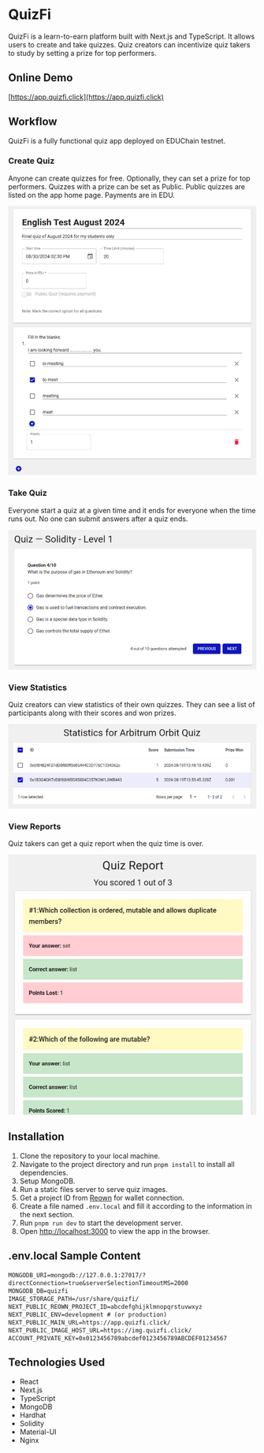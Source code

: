 # QuizFi

QuizFi is a learn-to-earn platform built with Next.js and TypeScript. It allows users to create and take quizzes.
Quiz creators can incentivize quiz takers to study by setting a prize for top performers.


## Online Demo

[https://app.quizfi.click](https://app.quizfi.click)


## Workflow

QuizFi is a fully functional quiz app deployed on EDUChain testnet. 

### Create Quiz

Anyone can create quizzes for free. Optionally, they can set a prize for top performers. Quizzes with a prize can be set as Public. Public quizzes are listed on the app home page. Payments are in EDU.

![](/presentation/create_quiz.png)

### Take Quiz

Everyone start a quiz at a given time and it ends for everyone when the time runs out. No one can submit answers after a quiz ends.

![](/presentation/take_quiz.png)

### View Statistics

Quiz creators can view statistics of their own quizzes. They can see a list of participants along with their scores and won prizes.

![](/presentation/statistics.png)

### View Reports

Quiz takers can get a quiz report when the quiz time is over.

![](/presentation/quiz_report.png)

## Installation

1. Clone the repository to your local machine.
2. Navigate to the project directory and run `pnpm install` to install all dependencies.
3. Setup MongoDB.
4. Run a static files server to serve quiz images.
5. Get a project ID from [Reown](https://reown.com) for wallet connection.
6. Create a file named `.env.local` and fill it according to the information in the next section.
7. Run `pnpm run dev` to start the development server.
8. Open [http://localhost:3000](http://localhost:3000) to view the app in the browser.


## .env.local Sample Content

```
MONGODB_URI=mongodb://127.0.0.1:27017/?directConnection=true&serverSelectionTimeoutMS=2000
MONGODB_DB=quizfi
IMAGE_STORAGE_PATH=/usr/share/quizfi/
NEXT_PUBLIC_REOWN_PROJECT_ID=abcdefghijklmnopqrstuvwxyz
NEXT_PUBLIC_ENV=development # (or production)
NEXT_PUBLIC_MAIN_URL=https://app.quizfi.click/
NEXT_PUBLIC_IMAGE_HOST_URL=https://img.quizfi.click/
ACCOUNT_PRIVATE_KEY=0x0123456789abcdef0123456789ABCDEF01234567
```


## Technologies Used

- React
- Next.js
- TypeScript
- MongoDB
- Hardhat
- Solidity
- Material-UI
- Nginx
